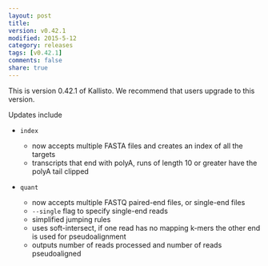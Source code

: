 ```yaml
---
layout: post
title: 
version: v0.42.1
modified: 2015-5-12
category: releases
tags: [v0.42.1]
comments: false
share: true
---
```


This is version 0.42.1 of Kallisto. We recommend that users upgrade to this version.

Updates include

- `index`
    + now accepts multiple FASTA files and creates an index of all the targets
    + transcripts that end with polyA, runs of length 10 or greater have the polyA tail clipped

- `quant`
    + now accepts multiple FASTQ paired-end files, or single-end files
    + `--single` flag to specify single-end reads
    + simplified jumping rules
    + uses soft-intersect, if one read has no mapping k-mers the other end is used for pseudoalignment
    + outputs number of reads processed and number of reads pseudoaligned
    
